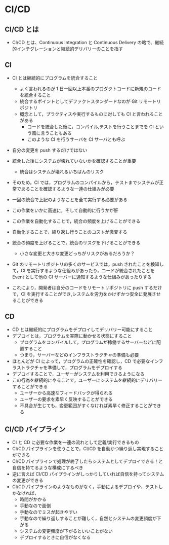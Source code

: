 # CI/CD

## CI/CD とは

- CI/CD とは、Continuous Integration と Continuous Delivery の略で、継続的インテグレーションと継続的デリバリーのことを指す

## CI

- CI とは継続的にプログラムを統合すること

  - よく言われるのが 1 日一回以上本番のプロダクトコードに新規のコードを統合すること
  - 統合するポイントとしてデファクトスタンダードなのが Git リモートリポジトリ
  - 概念として，プラクティスや実行するものに対しても CI と言われることがある
    - コードを統合した後に，コンパイル,テストを行うことまでを CI という風に言うこともある
    - このような CI を行うサーバを CI サーバとも呼ぶ

- 自分の変更を push するだけではない
- 統合した後にシステムが壊れていないかを確認することが重要
  - 統合はシステムが壊れるいちばんのリスク
- そのため，CI では，プログラムのコンパイルから，テストまでシステムが正常であることを確認するような一連の仕組みが必要
- 一回の統合で上記のようなことを全て実行する必要がある
- この作業をいかに高速に，そして自動的に行うかが肝
- この作業を自動化することで，統合の頻度を上げることができる
- 自動化することで，繰り返し行うことのコストが激変する
- 統合の頻度を上げることで，統合のリスクを下げることができる

  - 小さな変更と大きな変更どっちがリスクがあるだろうか？

- Git のリモートリポジトリの多くのサービスでは，push されたことを検知して，CI を実行するような仕組みがあったり，コードが統合されたことを Event として他の CI サーバーに通知するような仕組みがあったりする
- これにより，開発者は自分のコードをリモートリポジトリに push するだけで，CI を実行することができ,システムを労力をかけずかつ安全に発展させることができる

## CD

- CD とは継続的にプログラムをデプロイしてデリバリー可能にすること
- デプロイとは，プログラムを実際に動かせる状態にすること
  - プログラムをコンパイルして，プログラムが稼働するサーバーなどに配置すること
  - つまり，サーバーなどのインフラストラクチャの準備も必要
- ほとんどが CI によって，プログラムの正確性を確認し，CD で必要なインフラストラクチャを準備して，プログラムをデプロイする
- デプロイすることで，ユーザーがシステムを利用できるようになる
- この行為を継続的にやることで，ユーザーにシステムを継続的にデリバリーすることができる
  - ユーザーから高速なフィードバックが得られる
  - ユーザーの要求を素早く反映することができる
  - 不具合が生じても，変更範囲がすくなければ素早く修正することができる

## CI/CD パイプライン

- CI と CD に必要な作業を一連の流れとして定義/実行できるもの
- CI/CD パイプラインを使うことで，CI/CD を自動かつ繰り返し実現することができる
- CI/CD パイプラインで処理が終了したらシステムとしてデプロイできる！と自信を持てるような構成にするべき
- 逆に言えば CI/CD パイプラインがしっかりしていれば自信を持ってシステムの変更ができる
- CI/CD パイプラインのようなものがなく，手動によるデプロイや，テストしかなければ，
  - 時間がかかる
  - 手動なので面倒
  - 手動なのでミスが起きやすい
  - 手動なので繰り返しすることが難しく，自然とシステムの変更頻度が下がる
  - システムの変更頻度が下がるといいことがない
  - デプロイするときに自信がなくなる
